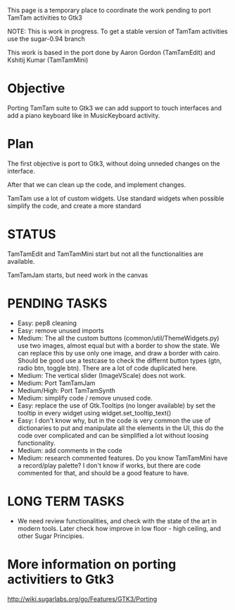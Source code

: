 This page is a temporary place to coordinate the work pending to port
TamTam activities to Gtk3

NOTE: This is work in progress. To get a stable version of TamTam
activities use the sugar-0.94 branch

This work is based in the port done by Aaron Gordon (TamTamEdit) and
Kshitij Kumar (TamTamMini)

Objective
=========

Porting TamTam suite to Gtk3 we can add support to touch interfaces and
add a piano keyboard like in MusicKeyboard activity.

Plan
====

The first objective is port to Gtk3, without doing unneded changes on
the interface.

After that we can clean up the code, and implement changes.

TamTam use a lot of custom widgets. Use standard widgets when possible
simplify the code, and create a more standard

STATUS
======

TamTamEdit and TamTamMini start but not all the functionalities are
available.

TamTamJam starts, but need work in the canvas

PENDING TASKS
=============

-   Easy: pep8 cleaning
-   Easy: remove unused imports
-   Medium: The all the custom buttons (common/util/ThemeWidgets.py) use
    two images, almost equal but with a border to show the state. We can
    replace this by use only one image, and draw a border with cairo.
    Should be good use a testcase to check the differnt button types
    (gtn, radio btn, toggle btn). There are a lot of code duplicated
    here.
-   Medium: The vertical slider (ImageVScale) does not work.
-   Medium: Port TamTamJam
-   Medium/High: Port TamTamSynth
-   Medium: simplify code / remove unused code.
-   Easy: replace the use of Gtk.Tooltips (no longer available) by set
    the tooltip in every widget using widget.set\_tooltip\_text()
-   Easy: I don't know why, but in the code is very common the use of
    dictionaries to put and manipulate all the elements in the UI, this
    do the code over complicated and can be simplified a lot without
    loosing functionality.
-   Medium: add comments in the code
-   Medium: research commented features. Do you know TamTamMini have a
    record/play palette? I don't know if works, but there are code
    commented for that, and should be a good feature to have.

LONG TERM TASKS
===============

-   We need review functionalities, and check with the state of the art
    in modern tools. Later check how improve in low floor - high
    ceiling, and other Sugar Principies.

More information on porting activitiers to Gtk3
===============================================

<http://wiki.sugarlabs.org/go/Features/GTK3/Porting>
